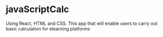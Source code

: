 # javaScriptCalc
Using React, HTML and CSS. This app that will enable users to carry out basic calculation for elearning platforms
